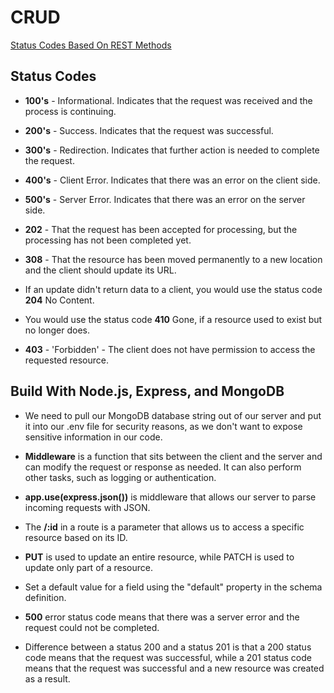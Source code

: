 # CRUD

[Status Codes Based On REST Methods](https://www.moesif.com/blog/technical/api-design/Which-HTTP-Status-Code-To-Use-For-Every-CRUD-App/)

## Status Codes

- **100's** - Informational. Indicates that the request was received and the process is continuing.

- **200's** - Success. Indicates that the request was successful.

- **300's** - Redirection. Indicates that further action is needed to complete the request.

- **400's** - Client Error. Indicates that there was an error on the client side.

- **500's** - Server Error. Indicates that there was an error on the server side.

- **202** - That the request has been accepted for processing, but the processing has not been completed yet.

- **308** - That the resource has been moved permanently to a new location and the client should update its URL.

- If an update didn't return data to a client, you would use the status code **204** No Content.

- You would use the status code **410** Gone, if a resource used to exist but no longer does.

- **403** -  'Forbidden' - The client does not have permission to access the requested resource.

## Build With Node.js, Express, and MongoDB

- We need to pull our MongoDB database string out of our server and put it into our .env file for security reasons, as we don't want to expose sensitive information in our code.

- **Middleware** is a function that sits between the client and the server and can modify the request or response as needed. It can also perform other tasks, such as logging or authentication.

- **app.use(express.json())** is middleware that allows our server to parse incoming requests with JSON.

- The **/:id** in a route is a parameter that allows us to access a specific resource based on its ID.

- **PUT** is used to update an entire resource, while PATCH is used to update only part of a resource.

- Set a default value for a field using the "default" property in the schema definition.

- **500** error status code means that there was a server error and the request could not be completed.

- Difference between a status 200 and a status 201 is that a 200 status code means that the request was successful, while a 201 status code means that the request was successful and a new resource was created as a result.